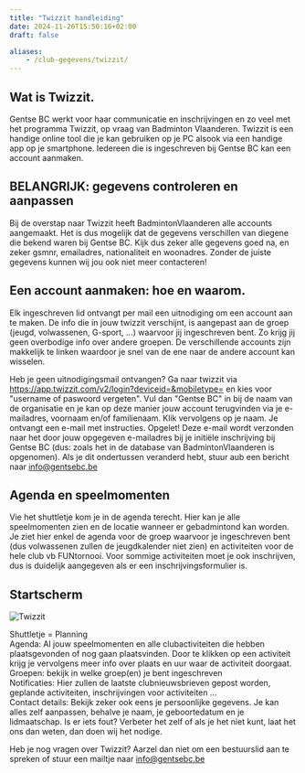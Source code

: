 ```yaml
---
title: "Twizzit handleiding"
date: 2024-11-26T15:50:16+02:00
draft: false

aliases:
    - /club-gegevens/twizzit/
---
```



## Wat is Twizzit.
Gentse BC werkt voor haar communicatie en inschrijvingen en zo veel met het programma Twizzit, op vraag van Badminton Vlaanderen. Twizzit is een handige online tool die je kan gebruiken op je PC alsook via een handige app op je smartphone. Iedereen die is ingeschreven bij Gentse BC kan een account aanmaken.

## BELANGRIJK:  gegevens controleren en aanpassen
Bij de overstap naar Twizzit heeft BadmintonVlaanderen alle accounts aangemaakt. Het is dus mogelijk dat de gegevens verschillen van diegene die bekend waren bij Gentse BC. Kijk dus zeker alle gegevens goed na, en zeker gsmnr, emailadres, nationaliteit en woonadres. Zonder de juiste gegevens kunnen wij jou ook niet meer contacteren!

## Een account aanmaken: hoe en waarom.
Elk ingeschreven lid ontvangt per mail een uitnodiging om een account aan te maken. 
De info die in jouw twizzit verschijnt, is aangepast aan de groep (jeugd, volwassenen, G-sport, ...) waarvoor jij ingeschreven bent. Zo krijg jij geen overbodige info over andere groepen. De verschillende accounts zijn makkelijk te linken waardoor je snel van de ene naar de andere account kan wisselen.

Heb je geen uitnodigingsmail ontvangen? Ga naar twizzit via https://app.twizzit.com/v2/login?deviceid=&mobiletype= en kies voor "username of paswoord vergeten". Vul dan "Gentse BC" in bij de naam van de organisatie en je kan op deze manier jouw account terugvinden via je e-mailadres, voornaam en/of familienaam. Klik vervolgens op je naam. Je ontvangt een e-mail met instructies. Opgelet!  Deze e-mail wordt verzonden naar het door jouw opgegeven e-mailadres bij je initiële inschrijving bij Gentse BC (dus: zoals het in de database van BadmintonVlaanderen is opgenomen). Als je dit ondertussen veranderd hebt, stuur aub een bericht naar info@gentsebc.be 


## Agenda en speelmomenten
Vie het shuttletje kom je in de agenda terecht. Hier kan je alle speelmomenten zien en de locatie wanneer er gebadmintond kan worden. 
Je ziet hier enkel de agenda voor de groep waarvoor je ingeschreven bent (dus volwassenen zullen de jeugdkalender niet zien) en  activiteiten voor de hele club vb FUNtornooi. Voor sommige activiteiten moet je ook inschrijven, dus is duidelijk aangegeven als er een inschrijvingsformulier is. 


## Startscherm
![Twizzit](/images/Twizzit_start.jpeg)

Shuttletje = Planning
<br> Agenda: Al jouw speelmomenten en alle clubactiviteiten die hebben plaatsgevonden of nog gaan plaatsvinden. Door te klikken op een activiteit krijg je vervolgens meer info over plaats en uur waar de activiteit doorgaat.
<br> Groepen: bekijk in welke groep(en) je bent ingeschreven
<br> Notificaties: Hier zullen de laatste clubnieuwsbrieven gepost worden, geplande activiteiten, inschrijvingen voor activiteiten …
<br> Contact details: Bekijk zeker ook eens je persoonlijke gegevens. Je kan alles zelf aanpassen, behalve je naam, je geboortedatum en je lidmaatschap. Is er iets fout? Verbeter het zelf of als je het niet kunt, laat het ons dan weten, dan doen wij het nodige.



Heb je nog vragen over Twizzit? Aarzel dan niet om een bestuurslid aan te spreken of stuur een mailtje naar info@gentsebc.be



